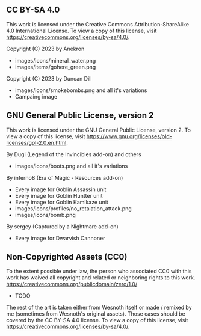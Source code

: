 CC BY-SA 4.0
-------------------------------------

This work is licensed under the Creative Commons Attribution-ShareAlike 4.0 International License. To view a copy of this license, visit <https://creativecommons.org/licenses/by-sa/4.0/>.

Copyright (C) 2023 by Anekron

 * images/icons/mineral_water.png
 * images/items/gohere_green.png

Copyright (C) 2023 by Duncan Dill

 * images/icons/smokebombs.png and all it's variations
 * Campaing image

 

GNU General Public License, version 2
--------------------------------------

This work is licensed under the GNU General Public License, version 2. To view a copy of this license, visit <https://www.gnu.org/licenses/old-licenses/gpl-2.0.en.html>.

By Dugi (Legend of the Invincibles add-on) and others

 * images/icons/boots.png and all it's variations

By inferno8 (Era of Magic - Resources add-on)

 * Every image for Goblin Assassin unit
 * Every image for Goblin Huntter unit
 * Every image for Goblin Kamikaze unit
 * images/icons/profiles/no_retalation_attack.png
 * images/icons/bomb.png

By sergey (Captured by a Nightmare add-on)

 * Every image for Dwarvish Cannoner



Non-Copyrighted Assets (CC0)
----------------------------

To the extent possible under law, the person who associated CC0 with this work has waived all copyright and related or neighboring rights to this work. <https://creativecommons.org/publicdomain/zero/1.0/>

 * TODO

The rest of the art is taken either from Wesnoth itself or made / remixed by me (sometimes from Wesnoth's original assets). Those cases should be covered by the CC BY-SA 4.0 license. To view a copy of this license, visit <https://creativecommons.org/licenses/by-sa/4.0/>.
